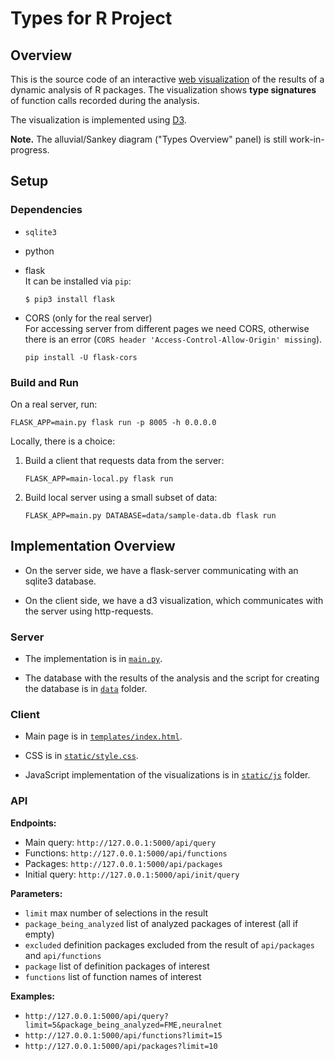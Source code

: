 # Types for R Project

## Overview

This is the source code of an interactive
[web visualization](http://prl1.ele.fit.cvut.cz:8135/)
of the results of a dynamic analysis of R packages.
The visualization shows **type signatures** of function calls
recorded during the analysis.

The visualization is implemented using [D3](https://d3js.org/).

**Note.** The alluvial/Sankey diagram ("Types Overview" panel)
is still work-in-progress.

## Setup

### Dependencies

* `sqlite3`

* python

* flask  
  It can be installed via `pip`:
  
  ```
  $ pip3 install flask
  ```

* CORS (only for the real server)  
  For accessing server from different pages we need CORS,
  otherwise there is an error
  (`CORS header 'Access-Control-Allow-Origin' missing`).

  ```
  pip install -U flask-cors
  ```

### Build and Run

On a real server, run:

```
FLASK_APP=main.py flask run -p 8005 -h 0.0.0.0
```

Locally, there is a choice:

1. Build a client that requests data from the server:
   
   ```
   FLASK_APP=main-local.py flask run
   ```

2. Build local server using a small subset of data:
   
   ```
   FLASK_APP=main.py DATABASE=data/sample-data.db flask run
   ```

## Implementation Overview

* On the server side, we have a flask-server
  communicating with an sqlite3 database.

* On the client side, we have a d3 visualization,
  which communicates with the server using http-requests.

### Server

* The implementation is in [`main.py`](main.py).

* The database with the results of the analysis
  and the script for creating the database is in [`data`](data) folder.

### Client

* Main page is in [`templates/index.html`](templates/index.html).

* CSS is in [`static/style.css`](static/style.css).

* JavaScript implementation of the visualizations
  is in [`static/js`](static/js) folder.

### API

**Endpoints:**

* Main query: `http://127.0.0.1:5000/api/query`
* Functions: `http://127.0.0.1:5000/api/functions`
* Packages: `http://127.0.0.1:5000/api/packages`
* Initial query: `http://127.0.0.1:5000/api/init/query`

**Parameters:**

* `limit` max number of selections in the result
* `package_being_analyzed` list of analyzed packages of interest (all if empty)
* `excluded` definition packages excluded from the result
  of `api/packages` and `api/functions`
* `package` list of definition packages of interest
* `functions` list of function names of interest

**Examples:**

* `http://127.0.0.1:5000/api/query?limit=5&package_being_analyzed=FME,neuralnet`
* `http://127.0.0.1:5000/api/functions?limit=15`
* `http://127.0.0.1:5000/api/packages?limit=10`
